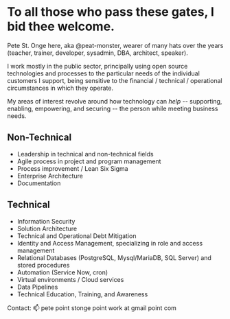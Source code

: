 To all those who pass these gates, I bid thee welcome.
======================================================

Pete St. Onge here, aka @peat-monster, wearer of many hats over the years (teacher, trainer, developer, sysadmin, DBA, architect, speaker).

I work mostly in the public sector, principally using open source technologies and processes to the particular needs of the individual customers I support, being sensitive to the financial / technical / operational circumstances in which they operate.

My areas of interest revolve around how technology can *help* -- supporting, enabling, empowering, and securing -- the person while meeting business needs.


Non-Technical
-------------
- Leadership in technical and non-technical fields
- Agile process in project and program management
- Process improvement / Lean Six Sigma
- Enterprise Architecture
- Documentation

Technical
---------
- Information Security
- Solution Architecture
- Technical and Operational Debt Mitigation
- Identity and Access Management, specializing in role and access management
- Relational Databases (PostgreSQL, Mysql/MariaDB, SQL Server) and stored procedures
- Automation (Service Now, cron)
- Virtual environments / Cloud services
- Data Pipelines
- Technical Education, Training, and Awareness


Contact: 📫 pete point stonge point work at gmail point com

